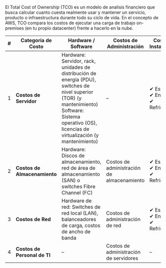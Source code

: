 El Total Cost of Ownership (TCO) es un modelo de analisis financiero que busca calcular cuanto cuesta realmente usar y mantener un servicio, producto o infraestructura durante todo su ciclo de vida. En el concepto de AWS, TCO compara los costos de ejecutar una carga de trabajo on-premises (en tu propio datacenter) frente a hacerlo en la nube.

| #   | Categoría de Costo           | Hardware / Software                                                                                                                                                                                          | Costos de Administración                   | Costos de Instalaciones                       |
| --- | ---------------------------- | ------------------------------------------------------------------------------------------------------------------------------------------------------------------------------------------------------------ | ------------------------------------------ | --------------------------------------------- |
| 1   | **Costos de Servidor**       | Hardware: Servidor, rack, unidades de distribución de energía (PDU), switches de nivel superior (TOR) (y mantenimiento) <br> Software: Sistema operativo (OS), licencias de virtualización (y mantenimiento) | –                                          | ✔ Espacio <br> ✔ Energía <br> ✔ Refrigeración |
| 2   | **Costos de Almacenamiento** | Hardware: Discos de almacenamiento, red de área de almacenamiento (SAN) o switches Fibre Channel (FC)                                                                                                        | Costos de administración de almacenamiento | ✔ Espacio <br> ✔ Energía <br> ✔ Refrigeración |
| 3   | **Costos de Red**            | Hardware de red: Switches de red local (LAN), balanceadores de carga, costos de ancho de banda                                                                                                               | Costos de administración de red            | ✔ Espacio <br> ✔ Energía <br> ✔ Refrigeración |
| 4   | **Costos de Personal de TI** | –                                                                                                                                                                                                            | Costos de administración de servidores     | –                                             |
